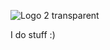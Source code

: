 
![Logo 2 transparent](https://github.com/Redzwinger/Redzwinger/assets/102427149/2710d2bf-4a2a-470b-a8b1-30b0165a8b5b)

I do stuff :)
<!--

**Redzwinger/Redzwinger** is a ✨ _special_ ✨ repository because its `README.md` (this file) appears on your GitHub profile.

Here are some ideas to get you started:

- 🔭 I’m currently working on ...
- 🌱 I’m currently learning ...
- 👯 I’m looking to collaborate on ...
- 🤔 I’m looking for help with ...
- 💬 Ask me about ...
- 📫 How to reach me: ...
- 😄 Pronouns: ...
- ⚡ Fun fact: ...
-->
